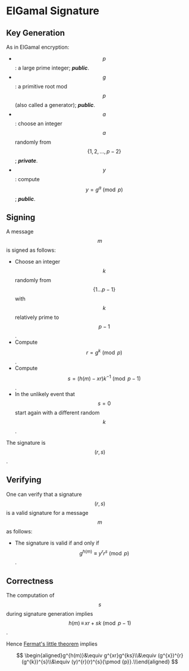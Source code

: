 # ElGamal Signature

## Key Generation

As in ElGamal encryption:

* $$p$$: a large prime integer; _**public**_.
* $$g$$: a primitive root mod $$p$$\(also called a generator\); _**public**_.
* $$a$$: choose an integer $$a$$randomly from $$\{1,2,\dots,p-2\}$$; _**private**_.
* $$y$$: compute $$y=g^a\pmod p$$; _**public**_.

## Signing

A message $$m$$ is signed as follows:

* Choose an integer $$k$$ randomly from $$\{1\ldots p-1\}$$ with $$k$$ relatively prime to $$p-1$$.
* Compute $$r=g^{k}{\pmod {p}}$$.
* Compute $$s=(h(m)-xr)k^{-1}{\pmod {p-1}}$$.
* In the unlikely event that $$s=0$$ start again with a different random $$k$$.

The signature is $$(r,s)$$.

## Verifying

One can verify that a signature $$(r,s)$$ is a valid signature for a message $$m$$ as follows:

* The signature is valid if and only if $$g^{h(m)}\equiv y^{r}r^{s}{\pmod {p}}$$.

## Correctness

The computation of $$s$$ during signature generation implies $$h(m)\,\equiv \,xr+sk{\pmod {p-1}}$$.

Hence [Fermat's little theorem](https://inse6110.lingt.xyz/fermats-little-theorem) implies

$$
\begin{aligned}g^{h(m)}&\equiv g^{xr}g^{ks}\\&\equiv (g^{x})^{r}(g^{k})^{s}\\&\equiv (y)^{r}(r)^{s}{\pmod {p}}.\\\end{aligned}
$$

